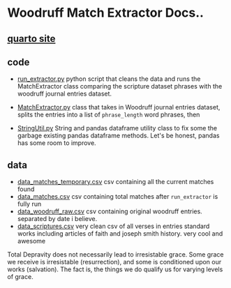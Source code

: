 

# Woodruff Match Extractor Docs..

## [quarto site](https://porter.quarto.pub/data-science-stretch/articles/wwp.html)

## code
- [run_extractor.py](code/run_extractor.py) python script that cleans the data and runs the MatchExtractor class comparing the scripture dataset phrases with the woodruff journal entries dataset.

- [MatchExtractor.py](code/MatchExtractor.py) class that takes in Woodruff journal entries dataset, splits the entries into a list of `phrase_length` word phrases, then

- [StringUtil.py](code/StringUtil.py) String and pandas dataframe utility class to fix some the garbage existing pandas dataframe methods. Let's be honest, pandas has some room to improve.

## data
- [data_matches_temporary.csv](data/data_matches_temporary.csv) csv containing all the current matches found
- [data_matches.csv](data/data_matches.csv) csv containing total matches after `run_extractor` is fully run
- [data_woodruff_raw.csv](data/data_woodruff_raw.csv) csv containing original woodruff entries. separated by date i believe.
- [data_scriptures.csv](data/data_scriptures.csv) very clean csv of all verses in entries standard works including articles of faith and joseph smith history. very cool and awesome


Total Depravity does not necessarily lead to irresistable grace. Some grace we receive is irresistable (resurrection), and some is conditioned upon our works (salvation). The fact is, the things we do qualify us for varying levels of grace.
